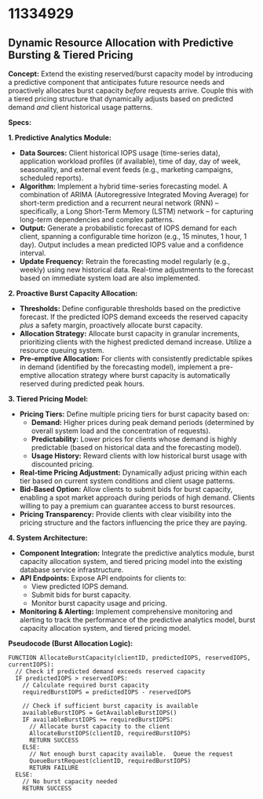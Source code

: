 # 11334929

## Dynamic Resource Allocation with Predictive Bursting & Tiered Pricing

**Concept:** Extend the existing reserved/burst capacity model by introducing a predictive component that anticipates future resource needs and proactively allocates burst capacity *before* requests arrive. Couple this with a tiered pricing structure that dynamically adjusts based on predicted demand *and* client historical usage patterns.

**Specs:**

**1. Predictive Analytics Module:**

*   **Data Sources:** Client historical IOPS usage (time-series data), application workload profiles (if available), time of day, day of week, seasonality, and external event feeds (e.g., marketing campaigns, scheduled reports).
*   **Algorithm:** Implement a hybrid time-series forecasting model. A combination of ARIMA (Autoregressive Integrated Moving Average) for short-term prediction and a recurrent neural network (RNN) – specifically, a Long Short-Term Memory (LSTM) network – for capturing long-term dependencies and complex patterns.
*   **Output:**  Generate a probabilistic forecast of IOPS demand for each client, spanning a configurable time horizon (e.g., 15 minutes, 1 hour, 1 day).  Output includes a mean predicted IOPS value and a confidence interval.
*   **Update Frequency:** Retrain the forecasting model regularly (e.g., weekly) using new historical data.  Real-time adjustments to the forecast based on immediate system load are also implemented.

**2. Proactive Burst Capacity Allocation:**

*   **Thresholds:** Define configurable thresholds based on the predictive forecast. If the predicted IOPS demand exceeds the reserved capacity *plus* a safety margin, proactively allocate burst capacity.
*   **Allocation Strategy:** Allocate burst capacity in granular increments, prioritizing clients with the highest predicted demand increase. Utilize a resource queuing system.
*   **Pre-emptive Allocation:** For clients with consistently predictable spikes in demand (identified by the forecasting model), implement a pre-emptive allocation strategy where burst capacity is automatically reserved during predicted peak hours.

**3. Tiered Pricing Model:**

*   **Pricing Tiers:** Define multiple pricing tiers for burst capacity based on:
    *   **Demand:** Higher prices during peak demand periods (determined by overall system load and the concentration of requests).
    *   **Predictability:** Lower prices for clients whose demand is highly predictable (based on historical data and the forecasting model).
    *   **Usage History:** Reward clients with low historical burst usage with discounted pricing.
*   **Real-time Pricing Adjustment:** Dynamically adjust pricing within each tier based on current system conditions and client usage patterns.
*   **Bid-Based Option:** Allow clients to submit bids for burst capacity, enabling a spot market approach during periods of high demand. Clients willing to pay a premium can guarantee access to burst resources.
*   **Pricing Transparency:** Provide clients with clear visibility into the pricing structure and the factors influencing the price they are paying.

**4. System Architecture:**

*   **Component Integration:** Integrate the predictive analytics module, burst capacity allocation system, and tiered pricing model into the existing database service infrastructure.
*   **API Endpoints:** Expose API endpoints for clients to:
    *   View predicted IOPS demand.
    *   Submit bids for burst capacity.
    *   Monitor burst capacity usage and pricing.
*   **Monitoring & Alerting:** Implement comprehensive monitoring and alerting to track the performance of the predictive analytics model, burst capacity allocation system, and tiered pricing model.



**Pseudocode (Burst Allocation Logic):**

```
FUNCTION AllocateBurstCapacity(clientID, predictedIOPS, reservedIOPS, currentIOPS):
  // Check if predicted demand exceeds reserved capacity
  IF predictedIOPS > reservedIOPS:
    // Calculate required burst capacity
    requiredBurstIOPS = predictedIOPS - reservedIOPS

    // Check if sufficient burst capacity is available
    availableBurstIOPS = GetAvailableBurstIOPS()
    IF availableBurstIOPS >= requiredBurstIOPS:
      // Allocate burst capacity to the client
      AllocateBurstIOPS(clientID, requiredBurstIOPS)
      RETURN SUCCESS
    ELSE:
      // Not enough burst capacity available.  Queue the request
      QueueBurstRequest(clientID, requiredBurstIOPS)
      RETURN FAILURE
  ELSE:
    // No burst capacity needed
    RETURN SUCCESS
```